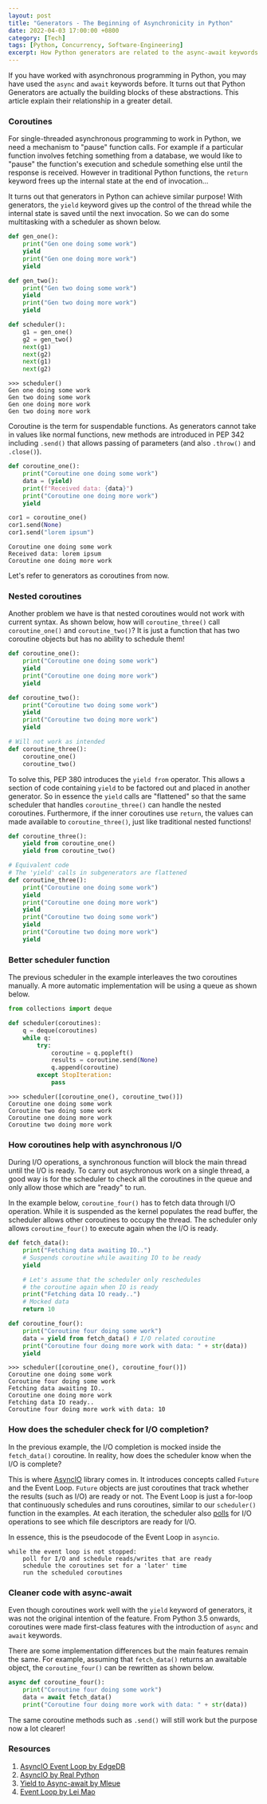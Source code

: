 ```yaml
---
layout: post
title: "Generators - The Beginning of Asynchronicity in Python"
date: 2022-04-03 17:00:00 +0800
category: [Tech]
tags: [Python, Concurrency, Software-Engineering]
excerpt: How Python generators are related to the async-await keywords.
---
```


If you have worked with asynchronous programming in Python, you may have used the `async` and `await` keywords before. It turns out that Python Generators are actually the building blocks of these abstractions. This article explain their relationship in a greater detail.

### Coroutines

For single-threaded asynchronous programming to work in Python, we need a mechanism to "pause" function calls. For example if a particular function involves fetching something from a database, we would like to "pause" the function's execution and schedule something else until the response is received. However in traditional Python functions, the `return` keyword frees up the internal state at the end of invocation...

It turns out that generators in Python can achieve similar purpose! With generators, the `yield` keyword gives up the control of the thread while the internal state is saved until the next invocation. So we can do some multitasking with a scheduler as shown below.

```python
def gen_one():
    print("Gen one doing some work")
    yield
    print("Gen one doing more work")
    yield

def gen_two():
    print("Gen two doing some work")
    yield
    print("Gen two doing more work")
    yield

def scheduler():
    g1 = gen_one()
    g2 = gen_two()
    next(g1)
    next(g2)
    next(g1)
    next(g2)
```

```
>>> scheduler()
Gen one doing some work
Gen two doing some work
Gen one doing more work
Gen two doing more work
```

Coroutine is the term for suspendable functions. As generators cannot take in values like normal functions, new methods are introduced in PEP 342 including `.send()` that allows passing of parameters (and also `.throw()` and `.close()`).

```python
def coroutine_one():
    print("Coroutine one doing some work")
    data = (yield)
    print(f"Received data: {data}")
    print("Coroutine one doing more work")
    yield

cor1 = coroutine_one()
cor1.send(None)
cor1.send("lorem ipsum")
``` 

```
Coroutine one doing some work
Received data: lorem ipsum
Coroutine one doing more work
```

Let's refer to generators as coroutines from now.

### Nested coroutines

Another problem we have is that nested coroutines would not work with current syntax. As shown below, how will `coroutine_three()` call `coroutine_one()` and `coroutine_two()`? It is just a function that has two coroutine objects but has no ability to schedule them!

```python
def coroutine_one():
    print("Coroutine one doing some work")
    yield
    print("Coroutine one doing more work")
    yield

def coroutine_two():
    print("Coroutine two doing some work")
    yield
    print("Coroutine two doing more work")
    yield

# Will not work as intended
def coroutine_three():
    coroutine_one()
    coroutine_two()
```

To solve this, PEP 380 introduces the `yield from` operator. This allows a section of code containing `yield` to be factored out and placed in another generator. So in essence the `yield` calls are "flattened" so that the same scheduler that handles `coroutine_three()` can handle the nested coroutines. Furthermore, if the inner coroutines use `return`, the values can made available to `coroutine_three()`, just like traditional nested functions!

```python
def coroutine_three():
    yield from coroutine_one()
    yield from coroutine_two()

# Equivalent code
# The 'yield' calls in subgenerators are flattened
def coroutine_three():
    print("Coroutine one doing some work")
    yield
    print("Coroutine one doing more work")
    yield
    print("Coroutine two doing some work")
    yield
    print("Coroutine two doing more work")
    yield
```

### Better scheduler function

The previous scheduler in the example interleaves the two coroutines manually. A more automatic implementation will be using a queue as shown below.

```python
from collections import deque

def scheduler(coroutines):
    q = deque(coroutines)
    while q:
        try:
            coroutine = q.popleft()
            results = coroutine.send(None)
            q.append(coroutine)
        except StopIteration:
            pass
```

```
>>> scheduler([coroutine_one(), coroutine_two()])
Coroutine one doing some work
Coroutine two doing some work
Coroutine one doing more work
Coroutine two doing more work
```

### How coroutines help with asynchronous I/O

During I/O operations, a synchronous function will block the main thread until the I/O is ready. To carry out asychronous work on a single thread, a good way is for the scheduler to check all the coroutines in the queue and only allow those which are "ready" to run.

In the example below, `coroutine_four()` has to fetch data through I/O operation. While it is suspended as the kernel populates the read buffer, the scheduler allows other coroutines to occupy the thread. The scheduler only allows `coroutine_four()` to execute again when the I/O is ready.

```python
def fetch_data():
    print("Fetching data awaiting IO..")
    # Suspends coroutine while awaiting IO to be ready
    yield

    # Let's assume that the scheduler only reschedules
    # the coroutine again when IO is ready
    print("Fetching data IO ready..")
    # Mocked data
    return 10

def coroutine_four():
    print("Coroutine four doing some work")
    data = yield from fetch_data() # I/O related coroutine
    print("Coroutine four doing more work with data: " + str(data))
    yield
```

```
>>> scheduler([coroutine_one(), coroutine_four()])
Coroutine one doing some work
Coroutine four doing some work
Fetching data awaiting IO..
Coroutine one doing more work
Fetching data IO ready..
Coroutine four doing more work with data: 10
```

### How does the scheduler check for I/O completion?

In the previous example, the I/O completion is mocked inside the `fetch_data()` coroutine. In reality, how does the scheduler know when the I/O is complete?

This is where [AsyncIO](https://docs.python.org/3/library/asyncio.html) library comes in. It introduces concepts called `Future` and the Event Loop. `Future` objects are just coroutines that track whether the results (such as I/O) are ready or not. The Event Loop is just a for-loop that continuously schedules and runs coroutines, similar to our `scheduler()` function in the examples. At each iteration, the scheduler also [polls](https://man7.org/linux/man-pages/man2/poll.2.html) for I/O operations to see which file descriptors are ready for I/O.

In essence, this is the pseudocode of the Event Loop in `asyncio`.

```
while the event loop is not stopped:
    poll for I/O and schedule reads/writes that are ready
    schedule the coroutines set for a 'later' time
    run the scheduled coroutines
```

### Cleaner code with async-await

Even though coroutines work well with the `yield` keyword of generators, it was not the original intention of the feature. From Python 3.5 onwards, coroutines were made first-class features with the introduction of `async` and `await` keywords.

There are some implementation differences but the main features remain the same. For example, assuming that `fetch_data()` returns an awaitable object, the `coroutine_four()` can be rewritten as shown below.

```python
async def coroutine_four():
    print("Coroutine four doing some work")
    data = await fetch_data()
    print("Coroutine four doing more work with data: " + str(data))
```

The same coroutine methods such as `.send()` will still work but the purpose now a lot clearer!

### Resources

1. [AsyncIO Event Loop by EdgeDB](https://www.youtube.com/watch?v=E7Yn5biBZ58&list=FLQyA0IDUNh2fQuGTZ2CEjug&index=3)
2. [AsyncIO by Real Python](https://realpython.com/async-io-python/)
3. [Yield to Async-await by Mleue](https://mleue.com/posts/yield-to-async-await/)
4. [Event Loop by Lei Mao](https://leimao.github.io/blog/Python-AsyncIO-Event-Loop/)
